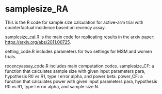 # samplesize_RA
This is the R code for sample size calculation for active-arm trial with counterfactual incidence based on recency assay.

samplesize_cal.R is the main code for replicating results in the arxiv paper: https://arxiv.org/abs/2011.00725.

setting_code.R includes parameters for two settings for MSM and women trials.

recencyassay_code.R includes main computation codes.
    samplesize_CF: a function that calculates sample size with given input parameters para, hypothesis R0 vs R1, type I error alpha, and power beta.
    power_CF: a function that calculates power with given input parameters para, hypothesis R0 vs R1, type I error alpha, and sample size N.
